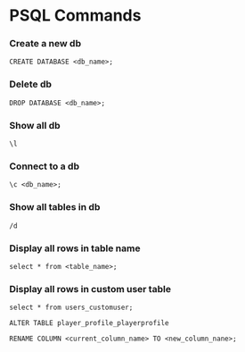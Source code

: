 # PSQL Commands

### Create a new db

`CREATE DATABASE <db_name>;`

### Delete db

`DROP DATABASE <db_name>;`

### Show all db

`\l`

### Connect to a db

`\c <db_name>;`

### Show all tables in db

`/d`

### Display all rows in table name

`select * from <table_name>;`

### Display all rows in custom user table

`select * from users_customuser;`


`ALTER TABLE player_profile_playerprofile`

`RENAME COLUMN <current_column_name> TO <new_column_nane>;`
